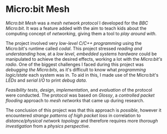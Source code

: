 # Micro:bit Mesh

*Micro:bit Mesh* was a *mesh network protocol* I developed for the *BBC Micro:bit*. It was a feature added with the aim
to teach kids about the computing concept of *networking*, giving them a tool to *play around with*.

The project involved very *low-level C/C++ programming* using the Micro:bit's runtime called *codal*. This project
stressed *reading and understanding* how, at a *low level*, *embedded systems hardware* could be manipulated to achieve
the desired effects, working a lot with the *Micro:bit's radio*. One of the biggest challenges I faced during this
project was *debugging the Micro:bits*, as it's difficult to know what *programming logic/state* each system was in. To
aid in this, I made use of the Micro:bit's *LEDs* and *serial I/O* to print *debug data*.

*Feasibility tests*, *design*, *implementation*, and *evaluation* of the protocol were conducted. The protocol was based
on *Glossy*, a *controlled packet flooding* approach to *mesh networks* that came up during research.

The conclusion of this project was that this approach is *possible*, however it encountered *strange patterns of high
packet loss* in correlation to *distance/physical network topology* and therefore requires more *thorough investigation*
from a *physics perspective*.
